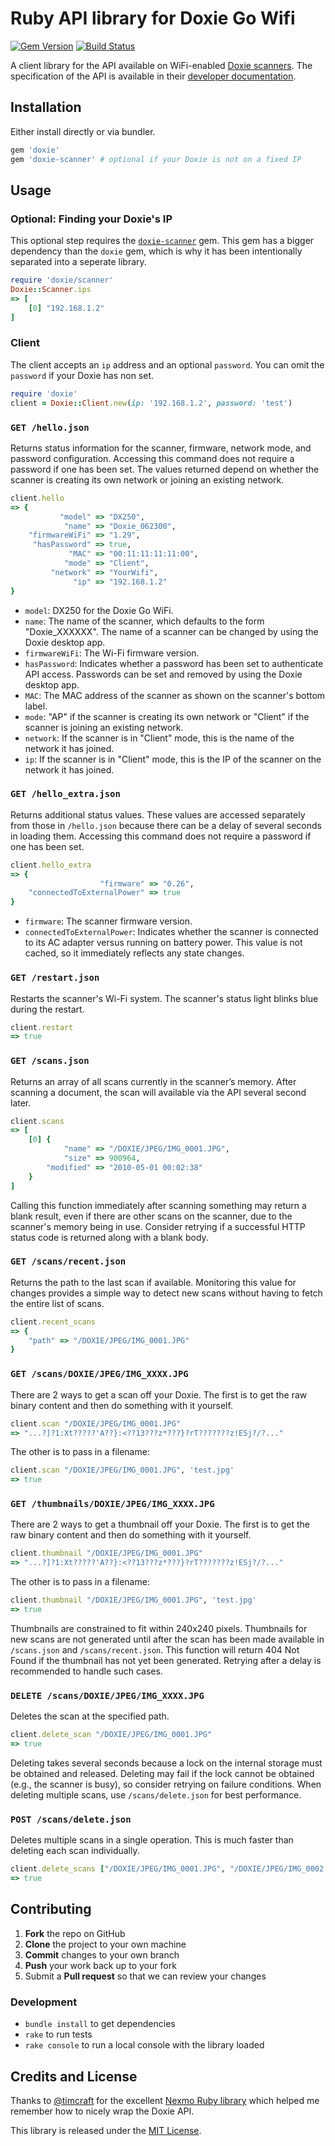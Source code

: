 # Ruby API library for Doxie Go Wifi

[![Gem Version](https://badge.fury.io/rb/doxie.svg)](https://badge.fury.io/rb/doxie) [![Build Status](https://travis-ci.org/cbetta/doxie.svg?branch=master)](https://travis-ci.org/cbetta/doxie)

A client library for the API available on WiFi-enabled [Doxie scanners](http://getdoxie.com). The specification of the API is available in their [developer documentation](/docs).

## Installation

Either install directly or via bundler.

```rb
gem 'doxie'
gem 'doxie-scanner' # optional if your Doxie is not on a fixed IP
```

## Usage

### Optional: Finding your Doxie's IP

This optional step requires the [`doxie-scanner`](https://github.com/cbetta/doxie-scanner) gem. This gem has a bigger dependency than the `doxie` gem, which is why it has been intentionally separated into a seperate library.

```rb
require 'doxie/scanner'
Doxie::Scanner.ips
=> [
    [0] "192.168.1.2"
]
```

### Client

The client accepts an `ip` address and an optional `password`. You can omit the `password` if your Doxie has non set.

```rb
require 'doxie'
client = Doxie::Client.new(ip: '192.168.1.2', password: 'test')
```

### `GET /hello.json`

Returns status information for the scanner, firmware, network mode, and password
configuration. Accessing this command does not require a password if one has been
set. The values returned depend on whether the scanner is creating its own
network or joining an existing network.

```rb
client.hello
=> {
           "model" => "DX250",
            "name" => "Doxie_062300",
    "firmwareWiFi" => "1.29",
     "hasPassword" => true,
             "MAC" => "00:11:11:11:11:00",
            "mode" => "Client",
         "network" => "YourWifi",
              "ip" => "192.168.1.2"
}
```

* `model`: DX250 for the Doxie Go WiFi.
* `name`: The name of the scanner, which defaults to the form "Doxie_XXXXXX".
  The name of a scanner can be changed by using the Doxie desktop app.
* `firmwareWiFi`: The Wi-Fi firmware version.
* `hasPassword`: Indicates whether a password has been set to authenticate API
  access. Passwords can be set and removed by using the Doxie desktop app.
* `MAC`: The MAC address of the scanner as shown on the scanner's bottom
  label.
* `mode`: "AP" if the scanner is creating its own network or "Client" if the
  scanner is joining an existing network.
* `network`: If the scanner is in "Client" mode, this is the name of the
  network it has joined.
* `ip`: If the scanner is in "Client" mode, this is the IP of the scanner on
  the network it has joined.

### `GET /hello_extra.json`

Returns additional status values. These values are accessed separately from
those in `/hello.json` because there can be a delay of several seconds in
loading them. Accessing this command does not require a password if one has
been set.

```rb
client.hello_extra
=> {
                    "firmware" => "0.26",
    "connectedToExternalPower" => true
}
```

* `firmware`: The scanner firmware version.
* `connectedToExternalPower`: Indicates whether the scanner is connected to
  its AC adapter versus running on battery power. This value is not cached, so
  it immediately reflects any state changes.

### `GET /restart.json`

Restarts the scanner's Wi-Fi system. The scanner's status light blinks blue
during the restart.

```rb
client.restart
=> true
```

### `GET /scans.json`

Returns an array of all scans currently in the scanner’s memory. After scanning
a document, the scan will available via the API several second later.

```rb
client.scans
=> [
    [0] {
            "name" => "/DOXIE/JPEG/IMG_0001.JPG",
            "size" => 900964,
        "modified" => "2010-05-01 00:02:38"
    }
]
```

Calling this function immediately after scanning something may return a blank
result, even if there are other scans on the scanner, due to the scanner's
memory being in use. Consider retrying if a successful HTTP status code is
returned along with a blank body.

### `GET /scans/recent.json`

Returns the path to the last scan if available. Monitoring this value for
changes provides a simple way to detect new scans without having to fetch the
entire list of scans.

```rb
client.recent_scans
=> {
    "path" => "/DOXIE/JPEG/IMG_0001.JPG"
}
```

### `GET /scans/DOXIE/JPEG/IMG_XXXX.JPG`

There are 2 ways to get a scan off your Doxie. The first is to get the raw binary content and then do something with it yourself.

```rb
client.scan "/DOXIE/JPEG/IMG_0001.JPG"
=> "...?]?1:Xt?????'A??}:<??13???z*???}?rT???????z!ESj?/?..."
```

The other is to pass in a filename:

```rb
client.scan "/DOXIE/JPEG/IMG_0001.JPG", 'test.jpg'
=> true
```

### `GET /thumbnails/DOXIE/JPEG/IMG_XXXX.JPG`

There are 2 ways to get a thumbnail off your Doxie. The first is to get the raw binary content and then do something with it yourself.

```rb
client.thumbnail "/DOXIE/JPEG/IMG_0001.JPG"
=> "...?]?1:Xt?????'A??}:<??13???z*???}?rT???????z!ESj?/?..."
```

The other is to pass in a filename:

```rb
client.thumbnail "/DOXIE/JPEG/IMG_0001.JPG", 'test.jpg'
=> true
```

Thumbnails are constrained to fit within 240x240 pixels. Thumbnails for new
scans are not generated until after the scan has been made available in
`/scans.json` and `/scans/recent.json`. This function will return 404 Not Found
if the thumbnail has not yet been generated. Retrying after a delay is
recommended to handle such cases.

### `DELETE /scans/DOXIE/JPEG/IMG_XXXX.JPG`

Deletes the scan at the specified path.

```rb
client.delete_scan "/DOXIE/JPEG/IMG_0001.JPG"
=> true
```

Deleting takes several seconds because a lock on the internal storage must be
obtained and released. Deleting may fail if the lock cannot be obtained
(e.g., the scanner is busy), so consider retrying on failure conditions. When
deleting multiple scans, use `/scans/delete.json` for best performance.

### `POST /scans/delete.json`

Deletes multiple scans in a single operation. This is much faster than deleting
each scan individually.

```rb
client.delete_scans ["/DOXIE/JPEG/IMG_0001.JPG", "/DOXIE/JPEG/IMG_0002.JPG"]
=> true
```

## Contributing

 1. **Fork** the repo on GitHub
 2. **Clone** the project to your own machine
 3. **Commit** changes to your own branch
 4. **Push** your work back up to your fork
 5. Submit a **Pull request** so that we can review your changes

### Development

* `bundle install` to get dependencies
* `rake` to run tests
* `rake console` to run a local console with the library loaded

## Credits and License

Thanks to [@timcraft](https://github.com/timcraft) for the excellent [Nexmo Ruby library](https://github.com/Nexmo/nexmo-ruby) which helped me remember how to nicely wrap the Doxie API.

This library is released under the [MIT License](LICENSE).
